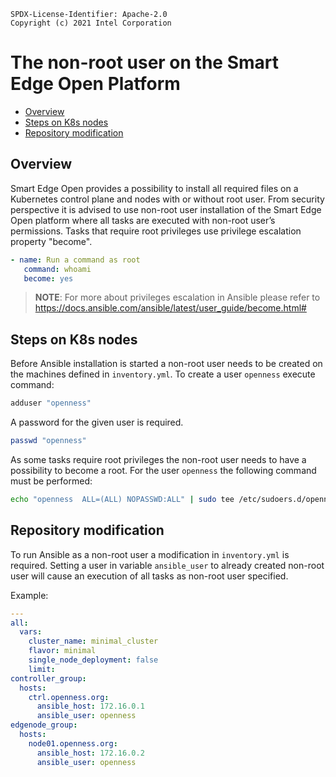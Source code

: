 ```text
SPDX-License-Identifier: Apache-2.0
Copyright (c) 2021 Intel Corporation
```
<!-- omit in toc -->
# The non-root user on the Smart Edge Open Platform
- [Overview](#overview)
- [Steps on K8s nodes](#steps-on-k8s-nodes)
- [Repository modification](#repository-modification)

## Overview

Smart Edge Open provides a possibility to install all required files on a Kubernetes control plane and nodes with or without root user. From security perspective it is advised to use non-root user installation of the Smart Edge Open platform where all tasks are executed with non-root user’s permissions. Tasks that require root privileges use privilege escalation property "become".

   ```yml
  - name: Run a command as root
      command: whoami
      become: yes
   ```
>**NOTE**: For more about privileges escalation in Ansible please refer to https://docs.ansible.com/ansible/latest/user_guide/become.html#

## Steps on K8s nodes

Before Ansible installation is started a non-root user needs to be created on the machines defined in `inventory.yml`. To create a user `openness` execute command:

```bash
adduser "openness"
```

A password for the given user is required.

```bash
passwd "openness"
```

As some tasks require root privileges the non-root user needs to have a possibility to become a root. For the user `openness` the following command must be performed:

```bash
echo "openness  ALL=(ALL) NOPASSWD:ALL" | sudo tee /etc/sudoers.d/openness
```

## Repository modification

To run Ansible as a non-root user a modification in `inventory.yml` is required. Setting a user in variable `ansible_user` to already created non-root user will cause an execution of all tasks as non-root user specified.

Example:

```yaml
---
all:
  vars:
    cluster_name: minimal_cluster
    flavor: minimal
    single_node_deployment: false
    limit:
controller_group:
  hosts:
    ctrl.openness.org:
      ansible_host: 172.16.0.1
      ansible_user: openness
edgenode_group:
  hosts:
    node01.openness.org:
      ansible_host: 172.16.0.2
      ansible_user: openness
```
